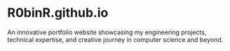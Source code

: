 # R0binR.github.io
An innovative portfolio website showcasing my engineering projects, technical expertise, and creative journey in computer science and beyond.
